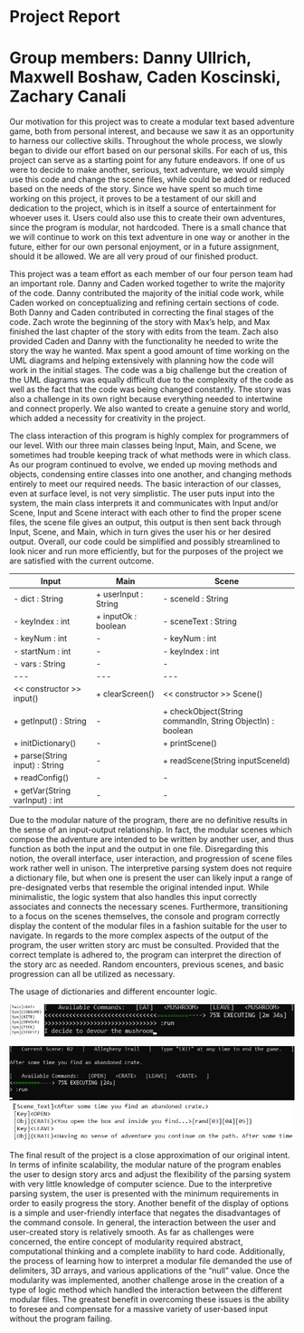 # Project Report
# Group members: Danny Ullrich, Maxwell Boshaw, Caden Koscinski, Zachary Canali

Our motivation for this project was to create a modular text based adventure game, both from personal interest, and because we saw it as an opportunity to harness our collective skills. Throughout the whole process, we slowly began to divide our effort based on our personal skills. For each of us, this project can serve as a starting point for any future endeavors. If one of us were to decide to make another, serious, text adventure, we would simply use this code and change the scene files, while could be added or reduced based on the needs of the story. Since we have spent so much time working on this project, it proves to be a testament of our skill and dedication to the project, which is in itself a source of entertainment for whoever uses it. Users could also use this to create their own adventures, since the program is modular, not hardcoded. There is a small chance that we will continue to work on this text adventure in one way or another in the future, either for our own personal enjoyment, or in a future assignment, should it be allowed. We are all very proud of our finished product.

This project was a team effort as each member of our four person team had an important role. Danny and Caden worked together to write the majority of the code. Danny contributed the majority of the initial code work, while Caden worked on conceptualizing and refining certain sections of code. Both Danny and Caden contributed in correcting the final stages of the code. Zach wrote the beginning of the story with Max’s help, and Max finished the last chapter of the story with edits from the team. Zach also provided Caden and Danny with the functionality he needed to write the story the way he wanted. Max spent a good amount of time working on the UML diagrams and helping extensively with planning how the code will work in the initial stages. The code was a big challenge but the creation of the UML diagrams was equally difficult due to the complexity of the code as well as the fact that the code was being changed constantly. The story was also a challenge in its own right because everything needed to intertwine and connect properly. We also wanted to create a genuine story and world, which added a necessity for creativity in the project.

The class interaction of this program is highly complex for programmers of our level. With our three main classes being Input, Main, and Scene, we sometimes had trouble keeping track of what methods were in which class. As our program continued to evolve, we ended up moving methods and objects, condensing entire classes into one another, and changing methods entirely to meet our required needs. The basic interaction of our classes, even at surface level, is not very simplistic. The user puts input into the system, the main class interprets it and communicates with Input and/or Scene, Input and Scene interact with each other to find the proper scene files, the scene file gives an output, this output is then sent back through Input, Scene, and Main, which in turn gives the user his or her desired output. Overall, our code could be simplified and possibly streamlined to look nicer and run more efficiently, but for the purposes of the project we are satisfied with the current outcome.

| Input | Main | Scene |
| --- | --- | --- |
| - dict : String                   | + userInput : String | - sceneId : String |
| - keyIndex : int                  | + inputOk : boolean  | - sceneText : String |
| - keyNum : int                    | - | - keyNum : int |
|  - startNum : int                 | - | - keyIndex : int |
|  - vars : String                  | - | - |
| ---                               | --- | --- |
| << constructor >> input()         | + clearScreen() | << constructor >> Scene() |
| + getInput() : String             | - | + checkObject(String commandIn, String ObjectIn) : boolean |
| + initDictionary()                | - | + printScene() |
| + parse(String input) : String    | - | + readScene(String inputSceneId) |
|  + readConfig()                   | - | - |
|  + getVar(String varInput) : int  | - | - |

Due to the modular nature of the program, there are no definitive results in the sense of an input-output relationship. In fact, the modular scenes which compose the adventure are intended to be written by another user, and thus function as both the input and the output in one file. Disregarding this notion, the overall interface, user interaction, and progression of scene files work rather well in unison. The interpretive parsing system does not require a dictionary file, but when one is present the user can likely input a range of pre-designated verbs that resemble the original intended input. While minimalistic, the logic system that also handles this input correctly associates and connects the necessary scenes. Furthermore, transitioning to a focus on the scenes themselves, the console and program correctly display the content of the modular files in a fashion suitable for the user to navigate. In regards to the more complex aspects of the output of the program, the user written story arc must be consulted. Provided that the correct template is adhered to, the program can interpret the direction of the story arc as needed. Random encounters, previous scenes, and basic progression can all be utilized as necessary.

The usage of dictionaries and different encounter logic.

![DisplayText](DictionarySplice.png)

![DisplayText](RASplice.png)

The final result of the project is a close approximation of our original intent. In terms of infinite scalability, the modular nature of the program enables the user to design story arcs and adjust the flexibility of the parsing system with very little knowledge of computer science. Due to the interpretive parsing system, the user is presented with the minimum requirements in order to easily progress the story. Another benefit of the display of options is a simple and user-friendly interface that negates the disadvantages of the command console. In general, the interaction between the user and user-created story is relatively smooth. As far as challenges were concerned, the entire concept of modularity required abstract, computational thinking and a complete inability to hard code. Additionally, the process of learning how to interpret a modular file demanded the use of delimiters, 3D arrays, and various applications of the “null” value. Once the modularity was implemented, another challenge arose in the creation of a type of logic method which handled the interaction between the different modular files. The greatest benefit in overcoming these issues is the ability to foresee and compensate for a massive variety of user-based input without the program failing.
